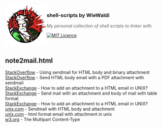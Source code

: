 <img src="https://raw.githubusercontent.com/WieWaldi/shell-scripts/master/img/RZ-Amper_Logo_135x135.png" align="left" width="135px" height="135px" />

### shell-scripts by WieWaldi
> *My personal collection of shell scripts to tinker with.*

[![MIT Licence](https://badges.frapsoft.com/os/mit/mit.svg?v=103)](https://opensource.org/licenses/mit-license.php)

<br />

## note2mail.html
[StackOverflow](https://stackoverflow.com/questions/11134857/using-sendmail-for-html-body-and-binary-attachment) - Using sendmail for HTML body and binary attachment  
[StackOverflow](http://stackoverflow.com/questions/17359/how-do-i-send-a-file-as-an-email-attachment-using-linux-command-line/14213935#14213935) - Send HTML body email with a PDF attachment with sendmail  
[StackExchange](https://unix.stackexchange.com/questions/388580/how-to-add-an-attachment-to-a-html-email-in-unix) - How to add an attachment to a HTML email in UNIX?  
[StackExchange](https://unix.stackexchange.com/questions/428805/send-mail-with-an-attachment-and-body-of-mail-with-table-format) - Send mail with an attachment and body of mail with table format  
[StackExchange](https://unix.stackexchange.com/questions/388580/how-to-add-an-attachment-to-a-html-email-in-unix) - How to add an attachment to a HTML email in UNIX?  
[unix.com](https://www.unix.com/shell-programming-and-scripting/159522-sendmail-html-body-attachment-2.html) - Sendmail with HTML body and attachment  
[unix.com](https://www.unix.com/shell-programming-and-scripting/165656-html-format-email-attachment-unix.html) - html format email with attachment in unix  
[w3.org](https://www.w3.org/Protocols/rfc1341/7_2_Multipart.html) - The Multipart Content-Type  

